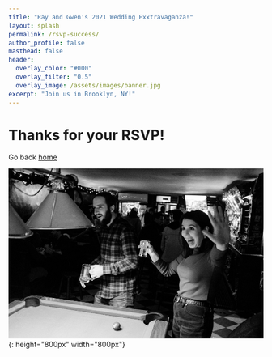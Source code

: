 ```yaml
---
title: "Ray and Gwen's 2021 Wedding Exxtravaganza!"
layout: splash
permalink: /rsvp-success/
author_profile: false
masthead: false
header:
  overlay_color: "#000"
  overlay_filter: "0.5"
  overlay_image: /assets/images/banner.jpg
excerpt: "Join us in Brooklyn, NY!"
---
```


# Thanks for your RSVP!
Go back [home](../index.html)


![success](../assets/images/success.jpg){: height="800px" width="800px"}